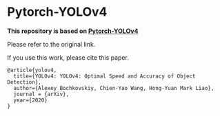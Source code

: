 # Pytorch-YOLOv4

**This repository is based on [Pytorch-YOLOv4](https://github.com/Tianxiaomo/pytorch-YOLOv4)** 

Please refer to the original link.

If you use this work, please cite this paper.

```
@article{yolov4,
  title={YOLOv4: YOLOv4: Optimal Speed and Accuracy of Object Detection},
  author={Alexey Bochkovskiy, Chien-Yao Wang, Hong-Yuan Mark Liao},
  journal = {arXiv},
  year={2020}
}
```
